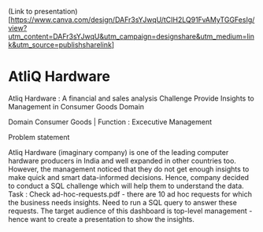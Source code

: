 (Link to presentation)[https://www.canva.com/design/DAFr3sYJwqU/tCIH2LQ91FvAMyTGGFesIg/view?utm_content=DAFr3sYJwqU&utm_campaign=designshare&utm_medium=link&utm_source=publishsharelink]

# AtliQ Hardware

Atliq Hardware : A financial and sales analysis
Challenge
Provide Insights to Management in Consumer Goods Domain

Domain
Consumer Goods | Function : Excecutive Management

Problem statement

Atliq Hardware (imaginary company) is one of the leading computer hardware producers in India and well expanded in other countries too.
However, the management noticed that they do not get enough insights to make quick and smart data-informed decisions.
Hence, company decided to conduct a SQL challenge which will help them to understand the data.
Task :
Check ad-hoc-requests.pdf - there are 10 ad hoc requests for which the business needs insights.
Need to run a SQL query to answer these requests.
The target audience of this dashboard is top-level management - hence want to create a presentation to show the insights.



